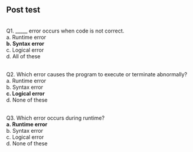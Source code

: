 ## Post test
<br>
Q1. _____ error occurs when code is not correct.<br>
a.	Runtime error<br>
<b>b.	Syntax error</b><br>
c.	Logical error<br>
d.	All of these<br><br>

Q2. Which error causes the program to execute or terminate abnormally?<br>
a.	Runtime error<br>
b.	Syntax error<br>
<b>c.	Logical error</b><br>
d.	None of these<br><br>

Q3. Which error occurs during runtime?<br>
<b>a.	Runtime error</b><br>
b.	Syntax error<br>
c.	Logical error<br>
d.	None of these<br>
